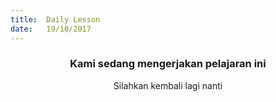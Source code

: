 ```yaml
---
title:  Daily Lesson
date:   19/10/2017
---
```


### <center>Kami sedang mengerjakan pelajaran ini</center>
<center>Silahkan kembali lagi nanti</center>
